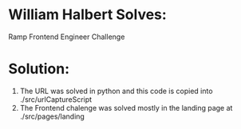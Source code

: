 # William Halbert Solves:

Ramp Frontend Engineer Challenge

# Solution:

1. The URL was solved in python and this code is copied into ./src/urlCaptureScript
2. The Frontend chalenge was solved mostly in the landing page at ./src/pages/landing
